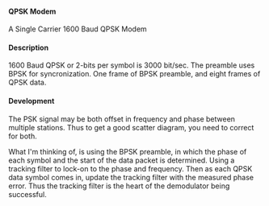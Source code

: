 #### QPSK Modem
A Single Carrier 1600 Baud QPSK Modem

#### Description
1600 Baud QPSK or 2-bits per symbol is 3000 bit/sec. The preamble uses BPSK for syncronization. One frame of BPSK preamble, and eight frames of QPSK data.

#### Development
The PSK signal may be both offset in frequency and phase between multiple stations. Thus to get a good scatter diagram, you need to correct for both.

What I'm thinking of, is using the BPSK preamble, in which the phase of each symbol and the start of the data packet is determined. Using a tracking filter to lock-on to the phase and frequency. Then as each QPSK data symbol comes in, update the tracking filter with the measured phase error. Thus the tracking filter is the heart of the demodulator being successful.

